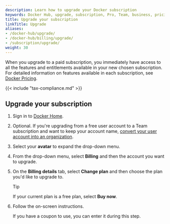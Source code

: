 ```yaml
---
description: Learn how to upgrade your Docker subscription
keywords: Docker Hub, upgrade, subscription, Pro, Team, business, pricing plan, docker core
title: Upgrade your subscription
linkTitle: Upgrade
aliases:
- /docker-hub/upgrade/
- /docker-hub/billing/upgrade/
- /subscription/upgrade/
weight: 30
---
```


When you upgrade to a paid subscription, you immediately have access to all the features and entitlements available in your new chosen subscription. For detailed information on features available in each subscription, see [Docker Pricing](https://www.docker.com/pricing).

{{< include "tax-compliance.md" >}}

## Upgrade your subscription 

1. Sign in to [Docker Home](https://hub.docker.com).

2. Optional. If you're upgrading from a free user account to a Team subscription and want to keep your account name, [convert your user account into an organization](../../admin/convert-account.md).

3. Select your **avatar** to expand the drop-down menu.

4. From the drop-down menu, select **Billing** and then the account you want to upgrade.

5. On the **Billing details** tab, select **Change plan** and then choose the plan you'd like to upgrade to.

   > [!TIP]
   >
   > If your current plan is a free plan, select **Buy now**.

6. Follow the on-screen instructions.

   If you have a coupon to use, you can enter it during this step.
